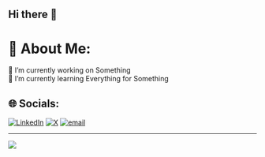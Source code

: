 ## Hi there 👋

# 💫 About Me:
🔭 I’m currently working on Something<br>🌱 I’m currently learning Everything for Something


## 🌐 Socials:
[![LinkedIn](https://img.shields.io/badge/LinkedIn-%230077B5.svg?logo=linkedin&logoColor=white)](https://linkedin.com/in/pranay-sewatkar) [![X](https://img.shields.io/badge/X-black.svg?logo=X&logoColor=white)](https://x.com/@Pranayitsyou) [![email](https://img.shields.io/badge/Email-D14836?logo=gmail&logoColor=white)](mailto:pranaydacct@gmail.com) 


---
[![](https://visitcount.itsvg.in/api?id=pranaydact&icon=0&color=0)](https://visitcount.itsvg.in)

<!-- Proudly created with GPRM ( https://gprm.itsvg.in ) -->
<!--
**Pranaydact/pranaydact** is a ✨ _special_ ✨ repository because its `README.md` (this file) appears on your GitHub profile.

Here are some ideas to get you started:

- 🔭 I’m currently working on ...
- 🌱 I’m currently learning ...
- 👯 I’m looking to collaborate on ...
- 🤔 I’m looking for help with ...
- 💬 Ask me about ...
- 📫 How to reach me: ...
- 😄 Pronouns: ...
- ⚡ Fun fact: ...
-->
